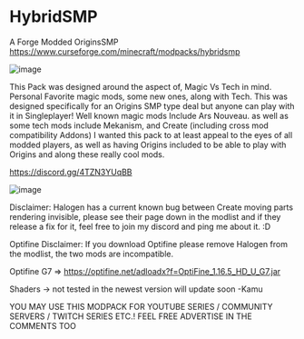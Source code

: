 # HybridSMP
A Forge Modded OriginsSMP https://www.curseforge.com/minecraft/modpacks/hybridsmp


![image](https://user-images.githubusercontent.com/70139586/132175031-284dbec9-580e-47b3-a51d-2935d87ef917.png)


This Pack was designed around the aspect of, Magic Vs Tech in mind. Personal Favorite magic mods, some new ones, along with Tech. This was designed specifically for an Origins SMP type deal but anyone can play with it in Singleplayer! Well known magic mods Include Ars Nouveau. as well as some tech mods include Mekanism, and Create (including cross mod compatibility Addons) I wanted this pack to at least appeal to the eyes of all modded players, as well as having Origins included to be able to play with Origins and along these really cool mods.


https://discord.gg/4TZN3YUqBB

![image](https://user-images.githubusercontent.com/70139586/132175073-61714b8c-b600-4371-b52d-a1706f721abd.png)


Disclaimer: Halogen has a current known bug between Create moving parts rendering invisible, please see their page down in the modlist and if they release a fix for it, feel free to join my discord and ping me about it. :D

Optifine Disclaimer: If you download Optifine please remove Halogen from the modlist, the two mods are incompatible.

Optifine G7 => https://optifine.net/adloadx?f=OptiFine_1.16.5_HD_U_G7.jar

Shaders -> not tested in the newest version will update soon -Kamu

YOU MAY USE THIS MODPACK FOR YOUTUBE SERIES / COMMUNITY SERVERS / TWITCH SERIES ETC.! FEEL FREE
ADVERTISE IN THE COMMENTS TOO
